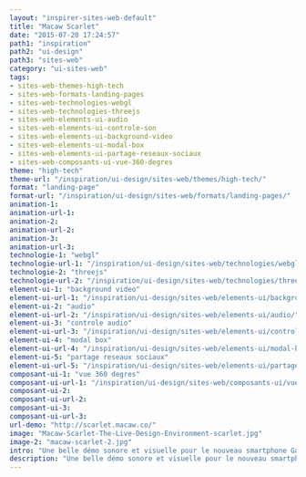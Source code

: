 ```yaml
---
layout: "inspirer-sites-web-default"
title: "Macaw Scarlet"
date: "2015-07-20 17:24:57"
path1: "inspiration"
path2: "ui-design"
path3: "sites-web"
category: "ui-sites-web"
tags:
- sites-web-themes-high-tech
- sites-web-formats-landing-pages
- sites-web-technologies-webgl
- sites-web-technologies-threejs
- sites-web-elements-ui-audio
- sites-web-elements-ui-controle-son
- sites-web-elements-ui-background-video
- sites-web-elements-ui-modal-box
- sites-web-elements-ui-partage-reseaux-sociaux
- sites-web-composants-ui-vue-360-degres
theme: "high-tech"
theme-url: "/inspiration/ui-design/sites-web/themes/high-tech/"
format: "landing-page"
format-url: "/inspiration/ui-design/sites-web/formats/landing-pages/"
animation-1:
animation-url-1:
animation-2:
animation-url-2:
animation-3:
animation-url-3:
technologie-1: "webgl"
technologie-url-1: "/inspiration/ui-design/sites-web/technologies/webgl/"
technologie-2: "threejs"
technologie-url-2: "/inspiration/ui-design/sites-web/technologies/threejs/"
element-ui-1: "background video"
element-ui-url-1: "/inspiration/ui-design/sites-web/elements-ui/background-video/"
element-ui-2: "audio"
element-ui-url-2: "/inspiration/ui-design/sites-web/elements-ui/audio/"
element-ui-3: "controle audio"
element-ui-url-3: "/inspiration/ui-design/sites-web/elements-ui/controle-audio/"
element-ui-4: "modal box"
element-ui-url-4: "/inspiration/ui-design/sites-web/elements-ui/modal-box/"
element-ui-5: "partage reseaux sociaux"
element-ui-url-5: "/inspiration/ui-design/sites-web/elements-ui/partage-reseaux-sociaux/"
composant-ui-1: "vue 360 degres"
composant-ui-url-1: "/inspiration/ui-design/sites-web/composants-ui/vue-360-degres/"
composant-ui-2:
composant-ui-url-2:
composant-ui-3:
composant-ui-url-3:
url-demo: "http://scarlet.macaw.co/"
image: "Macaw-Scarlet-The-Live-Design-Environment-scarlet.jpg"
image-2: "macaw-scarlet-2.jpg"
intro: "Une belle démo sonore et visuelle pour le nouveau smartphone Galaxy S6 de Samsung."
description: "Une belle démo sonore et visuelle pour le nouveau smartphone Galaxy S6 de Samsung."
---
```

